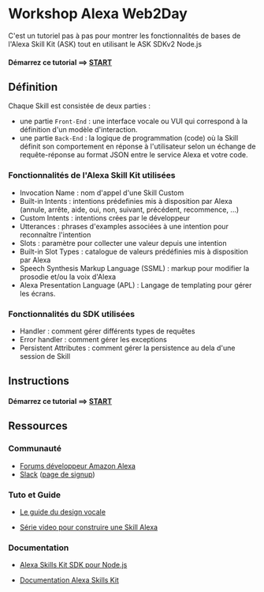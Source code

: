 # Workshop Alexa Web2Day


C'est un tutoriel pas à pas pour montrer les fonctionnalités de bases de l'Alexa Skill Kit (ASK) tout en utilisant le ASK SDKv2 Node.js

#### Démarrez ce tutorial ==> [START](./instructions/01-frontend.md)

## Définition

Chaque Skill est consistée de deux parties :
* une partie `Front-End` : une interface vocale ou VUI qui correspond à la définition d'un modèle d'interaction.
* une partie `Back-End` : la logique de programmation (code) où la Skill définit son comportement en réponse à l'utilisateur selon un échange de requête-réponse au format JSON entre le service Alexa et votre code.

### Fonctionnalités de l'Alexa Skill Kit utilisées

* Invocation Name : nom d'appel d'une Skill Custom
* Built-in Intents : intentions prédefinies mis à disposition par Alexa (annule, arrête, aide, oui, non, suivant, précédent, recommence, ...)
* Custom Intents : intentions crées par le développeur
* Utterances : phrases d'examples associées à une intention pour reconnaître l'intention
* Slots : paramètre pour collecter une valeur depuis une intention
* Built-in Slot Types : catalogue de valeurs prédéfinies mis à disposition par Alexa
* Speech Synthesis Markup Language (SSML) : markup pour modifier la prosodie et/ou la voix d'Alexa
* Alexa Presentation Language (APL) : Langage de templating pour gérer les écrans.


### Fonctionnalités du SDK utilisées

* Handler : comment gérer différents types de requêtes
* Error handler : comment gérer les exceptions
* Persistent Attributes : comment gérer la persistence au dela d'une session de Skill

## Instructions

#### Démarrez ce tutorial ==> [START](./instructions/01-frontend.md)

## Ressources
### Communauté
* [Forums développeur Amazon Alexa](https://forums.developer.amazon.com/spaces/23/index.html)
* [Slack](https://amazonalexa.slack.com/) ([page de signup](http://www.alexaslack.com/)) 

### Tuto et Guide
* [Le guide du design vocale](https://developer.amazon.com/designing-for-voice/)

* [Série video pour construire une Skill Alexa](http://alexa.design/videotutorial)

### Documentation
* [Alexa Skills Kit SDK pour Node.js](http://alexa.design/node-sdk-docs)

* [Documentation Alexa Skills Kit](https://developer.amazon.com/docs/ask-overviews/build-skills-with-the-alexa-skills-kit.html)
